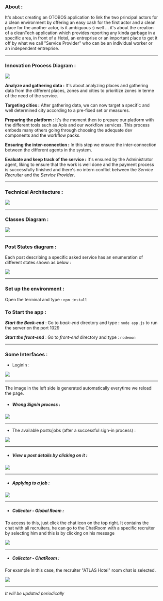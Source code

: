 ### About : 
It's about creating an OTOBOS application to link the two principal actors for a clean environment by offering an easy cash for the first actor and a clean place for the another actor, is it ambiguous :) well ... it's about the creation of a cleanTech application which provides reporting any kinda garbage in a specific area, in front of a Hotel, an entreprise or an important place to get it off by what we call "Service Provider" who can be an individual worker or an independent entreprise.

---

### Innovation Process Diagram : 

![](readme_media/bpmn.png)


**Analyze and gathering data :**
It's about analyzing places and gathering data from the different places, zones and cities to prioritize zones in terme of the need of the service.

**Targeting cities :**
After gathering data, we can now target a specific and well determined city according to a pre-fixed set or measures.

**Preparing the platform :**
It's the moment then to prepare our platform with the different tools such as Apis and our workflow services. This process embeds many others going through choosing the adequate dev components and the workflow packs.

**Ensuring the inter-connection :**
In this step we ensure the inter-connection between the different agents in the system.

**Evaluate and keep track of the service :**
It's ensured by the Administrator agent, liking to ensure that the work is well done and the payment process is successfully finished and there's no intern conflict between the *Service Recruiter* and the *Service Provider*.

---

### Technical Architecture :

![](readme_media/technical_architecture.png)

---

### Classes Diagram : 

![](readme_media/classes_diagram.png)

---

### Post States diagram : 

Each post describing a specific asked service has an enumeration of different states shown as below :

![](readme_media/post_states_diag.png)

---

### Set up the environment : 
Open the terminal and type : `` npm install ``

### To Start the app : 
***Start the Back-end*** :
Go to _back-end_ directory and type : ``node app.js`` to run the server on the port 1029

***Start the front-end*** : 
Go to _front-end_ directory and type : `` nodemon ``

---

### Some Interfaces :
- LoginIn :

![](readme_media/auth1.png)

---

The image in the left side is generated automatically everytime we reload the page.

- ##### Wrong SignIn process : 

![](readme_media/badSignIn.png)

---


- The available posts/jobs (after a successful sign-in process) : 

![](readme_media/posts0.png)

---

- ##### View a post details by clicking on it : 

![](readme_media/post_details.png)

---

- ##### Applying to a job : 

![](readme_media/apply_post.png)

---
- ##### Collector - Global Room : 

To access to this, just click the chat icon on the top right.
It contains the chat with all recruiters, he can go to the ChatRoom with a specific recruiter by selecting him and this is by clicking on his message

![](readme_media/global_chat.png)

---

- ##### Collector - ChatRoom : 

For example in this case, the recruiter "ATLAS Hotel" room chat is selected.

![](readme_media/ChatRoom2.png)

---

_It will be updated periodically_